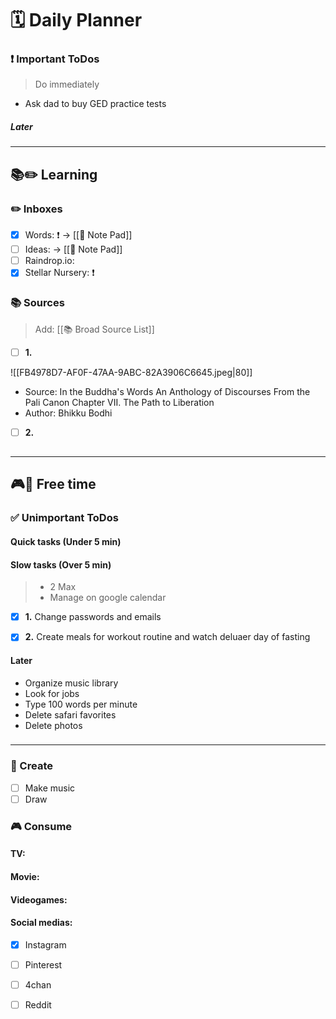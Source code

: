 # 🗓 Daily Planner

### ❗️ Important ToDos

> Do immediately

- Ask dad to buy GED practice tests

##### Later

#### 
___

## **📚✏️ Learning**

### ✏️ Inboxes

- [x] Words: ❗ -> [[📝 Note Pad]]
- [ ] Ideas:  -> [[📝 Note Pad]]
- [ ] Raindrop.io: 
- [x] Stellar Nursery: ❗️

### 📚 Sources

> Add: [[📚 Broad Source List]]

- [ ] **1.** 

![[FB4978D7-AF0F-47AA-9ABC-82A3906C6645.jpeg|80]]
- Source: In the Buddha's Words An Anthology of Discourses From the Pali Canon Chapter VII. The Path to Liberation
- Author: Bhikku Bodhi

- [ ] **2.**

## 
 ___
 
## **🎮🎨 Free time**

### ✅ Unimportant ToDos

#### Quick tasks (Under 5 min)

#### Slow tasks (Over 5 min)

> - 2 Max
> - Manage on google calendar

- [x] **1.** Change passwords and emails

- [x] **2.** Create meals for workout routine and watch deluaer day of fasting

#### Later
- Organize music library 
- Look for jobs
- Type 100 words per minute
- Delete safari favorites 
- Delete photos

### 
 ___
### 🎨 Create

- [ ] Make music
- [ ] Draw

### 🎮 Consume

#### TV:


#### Movie: 


#### Videogames:



#### Social medias:

- [x] Instagram
- [ ] Pinterest
- [ ] 4chan
- [ ] Reddit

